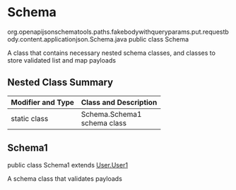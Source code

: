 # Schema
org.openapijsonschematools.paths.fakebodywithqueryparams.put.requestbody.content.applicationjson.Schema.java
public class Schema

A class that contains necessary nested schema classes, and classes to store validated list and map payloads

## Nested Class Summary
| Modifier and Type | Class and Description |
| ----------------- | ---------------------- |
| static class | Schema.Schema1<br> schema class |

## Schema1
public class Schema1
extends [User.User1](../../../../../../components/schemas/User.md#user1)

A schema class that validates payloads
